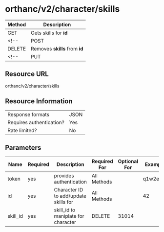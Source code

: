 # orthanc/v2/character/skills

| Method | Description                            |
| ------ | -------------------------------------- |
| GET    | Gets skills for **id**                 |
<!-- | POST   | Adds **skills** for **id**             | -->
| DELETE | Removes **skills** from **id**         |
<!-- | PUT    | Replaces value of **skills** on **id** | -->

## Resource URL
orthanc/v2/character/skills

## Resource Information
|                          |      |
| ------------------------ | ---- |
| Response formats         | JSON |
| Requires authentication? | Yes  |
| Rate limited?            | No   |

## Parameters
| Name     | Required | Description                           | Required For | Optional For | Example  |
| -------- | -------- | ------------------------------------- | ------------ | ------------ | -------- |
| token    | yes      | provides authentication               | All Methods  |              | q1w2e3r4 |
| id       | yes      | Character ID to add/update skills for | All Methods  |              | 42       |
| skill_id | yes      | skill_id to maniplate for character   | DELETE       | 31014        |          |



